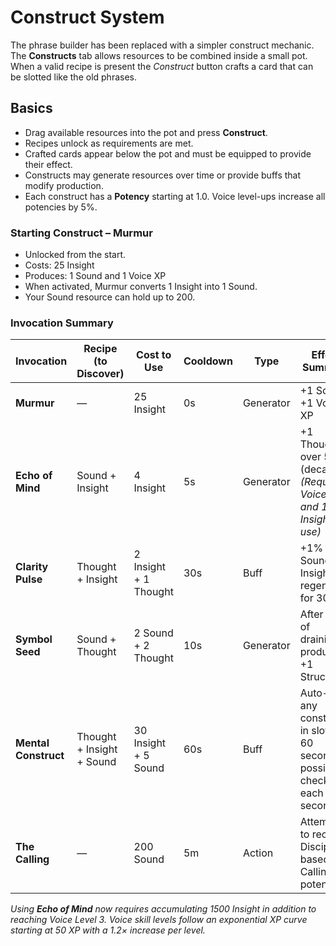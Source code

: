 # Construct System

The phrase builder has been replaced with a simpler construct mechanic. The **Constructs** tab allows resources to be combined inside a small pot. When a valid recipe is present the *Construct* button crafts a card that can be slotted like the old phrases.

## Basics

- Drag available resources into the pot and press **Construct**.
- Recipes unlock as requirements are met.
- Crafted cards appear below the pot and must be equipped to provide their effect.
- Constructs may generate resources over time or provide buffs that modify production.
- Each construct has a **Potency** starting at 1.0. Voice level-ups increase all potencies by 5%.

### Starting Construct – Murmur

- Unlocked from the start.
- Costs: 25 Insight
- Produces: 1 Sound and 1 Voice XP
- When activated, Murmur converts 1 Insight into 1 Sound.
- Your Sound resource can hold up to 200.

### Invocation Summary

| Invocation           | Recipe (to Discover)      | Cost to Use           | Cooldown | Type        | Effect Summary                                        |
| -------------------- | ------------------------- | --------------------- | -------- | ----------- | ----------------------------------------------------- |
| **Murmur**           | —                         | 25 Insight            | 0s       | Generator   | +1 Sound, +1 Voice XP                                 |
| **Echo of Mind**     | Sound + Insight           | 4 Insight             | 5s       | Generator   | +1 Thought over 5s (decaying) *(Requires Voice Lv.3 and 1500 Insight to use)* |
| **Clarity Pulse**    | Thought + Insight         | 2 Insight + 1 Thought | 30s      | Buff        | +1% Sound & Insight regen/sec for 30s                 |
| **Symbol Seed**      | Sound + Thought           | 2 Sound + 2 Thought   | 10s      | Generator   | After 10s of draining, produces +1 Structure          |
| **Mental Construct** | Thought + Insight + Sound | 30 Insight + 5 Sound  | 60s      | Buff        | Auto-cast any construct in slots for 60 seconds if possible, checking each second |
| **The Calling**     | —                         | 200 Sound            | 5m       | Action      | Attempts to recruit a Disciple based on Calling potency |

*Using **Echo of Mind** now requires accumulating 1500 Insight in addition to reaching Voice Level 3.*
*Voice skill levels follow an exponential XP curve starting at 50 XP with a 1.2× increase per level.*
